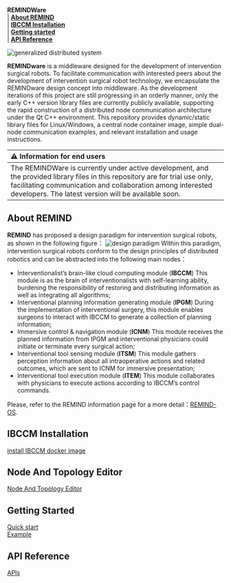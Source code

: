 **REMINDWare**  
| [**About REMIND**](#about-REMIND)  
| [**IBCCM Installation**](#IBCCM-Installation)  
| [**Getting started**](#getting-started)  
| [**API Reference**](#API-Reference)  

![generalized distributed system](https://www.hanglok-tech.cn/Template/Home/img/introduction-banner-02.jpg)

**REMINDware** is a middleware designed for the development of intervention surgical robots. To facilitate communication with interested peers about the development of intervention surgical robot technology, we encapsulate the REMINDware design concept into middleware. As the development iterations of this project are still progressing in an orderly manner, only the early C++ version library files are currently publicly available, supporting the rapid construction of a distributed node communication architecture under the Qt C++ environment. This repository provides dynamic/static library files for Linux/Windows, a central node container image, simple dual-node communication examples, and relevant installation and usage instructions.

| :warning: Information for end users |
|:------------------------------------|
| The REMINDWare is currently under active development, and the provided library files in this repository are for trial use only, facilitating communication and collaboration among interested developers. The latest version will be available soon. |

## About REMIND

**REMIND** has proposed a design paradigm for intervention surgical robots, as shown in the following figure：
![design paradigm](https://www.hanglok-tech.cn/Template/Home/img/liena-pic-n-12.png)
Within this paradigm, intervention surgical robots conform to the design principles of distributed robotics and can be abstracted into the following main nodes：

- Interventionalist’s brain-like cloud computing module (**IBCCM**)
This module is as the brain of interventionalists with self-learning ability, burdening the responsibility of restoring and distributing information as well as integrating all algorithms;
- Interventional planning information generating module (**IPGM**)
During the implementation of interventional surgery, this module enables surgeons to interact with IBCCM to generate a collection of planning information;
- Immersive control & navigation module (**ICNM**)
This module receives the planned information from IPGM and interventional physicians could initiate or terminate every surgical action;
- Interventional tool sensing module (**ITSM**)
This module gathers perception information about all intraoperative actions and related outcomes, which are sent to ICNM for immersive presentation;
- Interventional tool execution module (**ITEM**)
This module collaborates with physicians to execute actions according to IBCCM’s control commands.

Please, refer to the REMIND information page for a more detail：[REMIND-OS](https://www.hanglok-tech.cn/list/55.html).

## IBCCM Installation
[install IBCCM docker image](document/IBCCM_installation.txt)<br>

## Node And Topology Editor
[Node And Topology Editor](document/topology_editor.txt)<br>

## Getting Started
[Quick start](document/quick_start.txt)<br>
[Example](document/run_example.txt)<br>

## API Reference
[APIs](document/api_documentation.txt)<br>